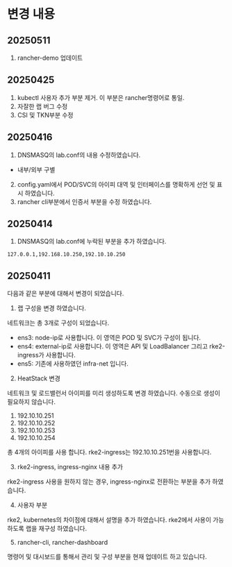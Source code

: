 # 변경 내용

## 20250511

1. rancher-demo 업데이트

## 20250425

1. kubectl 사용자 추가 부분 제거. 이 부분은 rancher명령어로 통일.
2. 자잘한 랩 버그 수정
3. CSI 및 TKN부분 수정

## 20250416

1. DNSMASQ의 lab.conf의 내용 수정하였습니다.
- 내부/외부 구별
2. config.yaml에서 POD/SVC의 아이피 대역 및 인터페이스를 명확하게 선언 및 표시 하였습니다.
3. rancher cli부분에서 인증서 부분을 수정 하였습니다.


## 20250414

1. DNSMASQ의 lab.conf에 누락된 부분을 추가 하였습니다.

```text
127.0.0.1,192.168.10.250,192.10.10.250
```

## 20250411

다음과 같은 부분에 대해서 변경이 되었습니다.

1. 랩 구성을 변경 하였습니다. 

네트워크는 총 3개로 구성이 되었습니다.

- ens3: node-ip로 사용합니다. 이 영역은 POD 및 SVC가 구성이 됩니다.
- ens4: external-ip로 사용합니다. 이 영역은 API 및 LoadBalancer 그리고 rke2-ingress가 사용합니다.
- ens5: 기존에 사용하였던 infra-net 입니다.

2. HeatStack 변경

네트워크 및 로드밸런서 아이피를 미리 생성하도록 변경 하였습니다. 수동으로 생성이 필요하지 않습니다.

1. 192.10.10.251
2. 192.10.10.252
3. 192.10.10.253
4. 192.10.10.254

총 4개의 아이피를 사용 합니다. rke2-ingress는 192.10.10.251번을 사용합니다.

3. rke2-ingress, ingress-nginx 내용 추가

rke2-ingress 사용을 원하지 않는 경우, ingress-nginx로 전환하는 부분을 추가 하였습니다.

4. 사용자 부분

rke2, kubernetes의 차이점에 대해서 설명을 추가 하였습니다. rke2에서 사용이 가능하도록 랩을 재구성 하였습니다.

5. rancher-cli, rancher-dashboard

명령어 및 대시보드를 통해서 관리 및 구성 부분을 현재 업데이트 하고 있습니다. 
